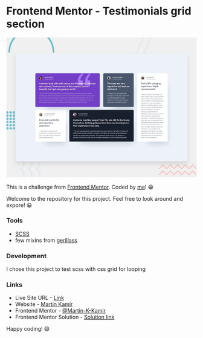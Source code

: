 # Frontend Mentor - Testimonials grid section

![preview of testimonials grid section](./desktop-preview.jpg)

This is a challenge from [Frontend Mentor](https://www.frontendmentor.io/). Coded by [me](https://www.frontendmentor.io/profile/Martin-K-Kamir)! 😁

Welcome to the repository for this project. Feel free to look around and expore! 😀

### Tools

- [SCSS](https://sass-lang.com/)
- few mixins from [gerillass](https://gerillass.com/)

### Development

I chose this project to test scss with css grid for looping

### Links

- Live Site URL - [Link](https://testimonials-grid-martin-kamir.netlify.app/)
- Website - [Martin Kamír](https://martinkamir.com/)
- Frontend Mentor - [@Martin-K-Kamir](https://www.frontendmentor.io/profile/Martin-K-Kamir)
- Frontend Mentor Solution - [Solution link](https://www.frontendmentor.io/solutions/testimonials-grid-section-using-css-grid-and-scss-NI_JDINdT)

Happy coding! 😄
